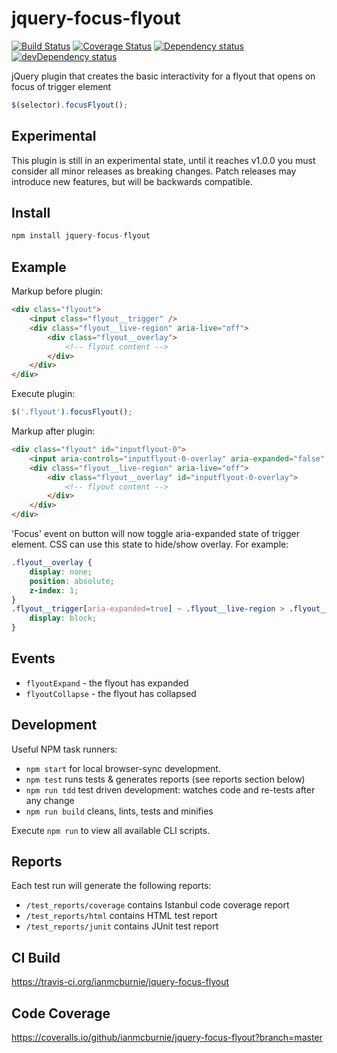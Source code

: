 # jquery-focus-flyout

<p>
    <a href="https://travis-ci.org/ianmcburnie/jquery-focus-flyout"><img src="https://api.travis-ci.org/ianmcburnie/jquery-focus-flyout.svg?branch=master" alt="Build Status" /></a>
    <a href='https://coveralls.io/github/ianmcburnie/jquery-focus-flyout?branch=master'><img src='https://coveralls.io/repos/ianmcburnie/jquery-focus-flyout/badge.svg?branch=master&service=github' alt='Coverage Status' /></a>
    <a href="https://david-dm.org/ianmcburnie/jquery-focus-flyout"><img src="https://david-dm.org/ianmcburnie/jquery-focus-flyout.svg" alt="Dependency status" /></a>
    <a href="https://david-dm.org/ianmcburnie/jquery-focus-flyout#info=devDependencies"><img src="https://david-dm.org/ianmcburnie/jquery-focus-flyout/dev-status.svg" alt="devDependency status" /></a>
</p>

jQuery plugin that creates the basic interactivity for a flyout that opens on focus of trigger element

```js
$(selector).focusFlyout();
```

## Experimental

This plugin is still in an experimental state, until it reaches v1.0.0 you must consider all minor releases as breaking changes. Patch releases may introduce new features, but will be backwards compatible.

## Install

```js
npm install jquery-focus-flyout
```

## Example

Markup before plugin:

```html
<div class="flyout">
    <input class="flyout__trigger" />
    <div class="flyout__live-region" aria-live="off">
        <div class="flyout__overlay">
            <!-- flyout content -->
        </div>
    </div>
</div>
```

Execute plugin:

```js
$('.flyout').focusFlyout();
```

Markup after plugin:

```html
<div class="flyout" id="inputflyout-0">
    <input aria-controls="inputflyout-0-overlay" aria-expanded="false" />
    <div class="flyout__live-region" aria-live="off">
        <div class="flyout__overlay" id="inputflyout-0-overlay">
            <!-- flyout content -->
        </div>
    </div>
</div>
```

'Focus' event on button will now toggle aria-expanded state of trigger element. CSS can use this state to hide/show overlay. For example:

```css
.flyout__overlay {
    display: none;
    position: absolute;
    z-index: 1;
}
.flyout__trigger[aria-expanded=true] ~ .flyout__live-region > .flyout__overlay {
    display: block;
}
```

## Events

* `flyoutExpand` - the flyout has expanded
* `flyoutCollapse` - the flyout has collapsed

## Development

Useful NPM task runners:

* `npm start` for local browser-sync development.
* `npm test` runs tests & generates reports (see reports section below)
* `npm run tdd` test driven development: watches code and re-tests after any change
* `npm run build` cleans, lints, tests and minifies

Execute `npm run` to view all available CLI scripts.

## Reports

Each test run will generate the following reports:

* `/test_reports/coverage` contains Istanbul code coverage report
* `/test_reports/html` contains HTML test report
* `/test_reports/junit` contains JUnit test report

## CI Build

https://travis-ci.org/ianmcburnie/jquery-focus-flyout

## Code Coverage

https://coveralls.io/github/ianmcburnie/jquery-focus-flyout?branch=master
